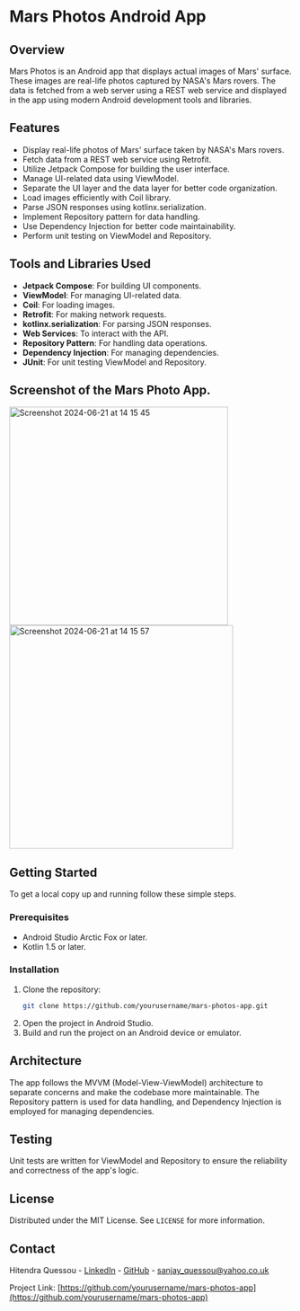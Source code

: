 # Mars Photos Android App

## Overview
Mars Photos is an Android app that displays actual images of Mars' surface. These images are real-life photos captured by NASA's Mars rovers. The data is fetched from a web server using a REST web service and displayed in the app using modern Android development tools and libraries.

## Features
- Display real-life photos of Mars' surface taken by NASA's Mars rovers.
- Fetch data from a REST web service using Retrofit.
- Utilize Jetpack Compose for building the user interface.
- Manage UI-related data using ViewModel.
- Separate the UI layer and the data layer for better code organization.
- Load images efficiently with Coil library.
- Parse JSON responses using kotlinx.serialization.
- Implement Repository pattern for data handling.
- Use Dependency Injection for better code maintainability.
- Perform unit testing on ViewModel and Repository.

## Tools and Libraries Used
- **Jetpack Compose**: For building UI components.
- **ViewModel**: For managing UI-related data.
- **Coil**: For loading images.
- **Retrofit**: For making network requests.
- **kotlinx.serialization**: For parsing JSON responses.
- **Web Services**: To interact with the API.
- **Repository Pattern**: For handling data operations.
- **Dependency Injection**: For managing dependencies.
- **JUnit**: For unit testing ViewModel and Repository.

## Screenshot of the Mars Photo App.
<img width="389" alt="Screenshot 2024-06-21 at 14 15 45" src="https://github.com/Hitendra27/MarsPhotos/assets/73651340/ac83f4fd-6646-4bc6-9474-72fc8bdc7e1f">
<img width="398" alt="Screenshot 2024-06-21 at 14 15 57" src="https://github.com/Hitendra27/MarsPhotos/assets/73651340/cf181774-76bf-460f-9dc8-1da2f30b0a0d">

## Getting Started
To get a local copy up and running follow these simple steps.

### Prerequisites
- Android Studio Arctic Fox or later.
- Kotlin 1.5 or later.

### Installation
1. Clone the repository:
    ```sh
    git clone https://github.com/yourusername/mars-photos-app.git
    ```
2. Open the project in Android Studio.
3. Build and run the project on an Android device or emulator.

## Architecture
The app follows the MVVM (Model-View-ViewModel) architecture to separate concerns and make the codebase more maintainable. The Repository pattern is used for data handling, and Dependency Injection is employed for managing dependencies.

## Testing
Unit tests are written for ViewModel and Repository to ensure the reliability and correctness of the app's logic.

## License
Distributed under the MIT License. See `LICENSE` for more information.

## Contact
Hitendra Quessou - [LinkedIn](https://www.linkedin.com/in/hitendraquessou) - [GitHub](https://github.com/Hitendra2) - sanjay_quessou@yahoo.co.uk

Project Link: [https://github.com/yourusername/mars-photos-app](https://github.com/yourusername/mars-photos-app)




